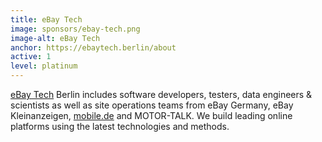 ```yaml
---
title: eBay Tech
image: sponsors/ebay-tech.png
image-alt: eBay Tech
anchor: https://ebaytech.berlin/about
active: 1
level: platinum
---
```


 <a href="https://ebaytech.berlin/about" target="_blank">eBay Tech</a> Berlin includes software developers, testers, data engineers & scientists as well as site operations teams from eBay Germany, eBay Kleinanzeigen, <a href="https://ebaytech.berlin/about" target="_blank">mobile.de</a> and MOTOR-TALK. We build leading online platforms using the latest technologies and methods.
